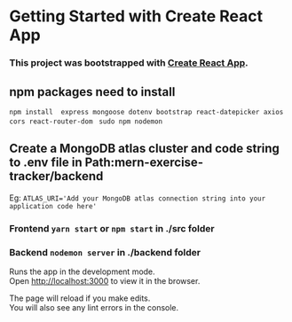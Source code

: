 # Getting Started with Create React App

### This project was bootstrapped with [Create React App](https://github.com/facebook/create-react-app).

## npm packages need to install
  `npm install  express mongoose dotenv bootstrap react-datepicker axios cors react-router-dom `
  `sudo npm nodemon`

## Create a MongoDB atlas cluster and code string to .env file in Path:mern-exercise-tracker/backend
   Eg: `ATLAS_URI='Add your MongoDB atlas connection string into your application code here'`
### Frontend `yarn start` or `npm start` in ./src folder 
###  Backend   `nodemon server` in ./backend folder

Runs the app in the development mode.\
Open [http://localhost:3000](http://localhost:3000) to view it in the browser.

The page will reload if you make edits.\
You will also see any lint errors in the console.

